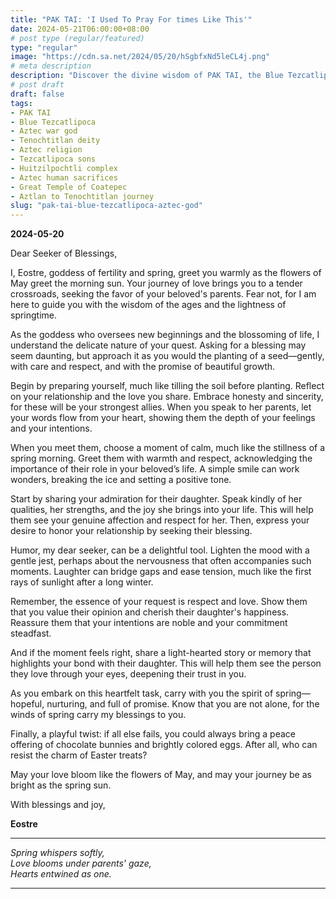 ```yaml
---
title: "PAK TAI: 'I Used To Pray For times Like This'"
date: 2024-05-21T06:00:00+08:00
# post type (regular/featured)
type: "regular"
image: "https://cdn.sa.net/2024/05/20/hSgbfxNd5leCL4j.png"
# meta description
description: "Discover the divine wisdom of PAK TAI, the Blue Tezcatlipoca, the Aztec war god from Tenochtitlan. Learn about his guidance, role in Aztec religion, and inspirational messages for modern seekers."
# post draft
draft: false
tags:
- PAK TAI
- Blue Tezcatlipoca
- Aztec war god
- Tenochtitlan deity
- Aztec religion
- Tezcatlipoca sons
- Huitzilpochtli complex
- Aztec human sacrifices
- Great Temple of Coatepec
- Aztlan to Tenochtitlan journey
slug: "pak-tai-blue-tezcatlipoca-aztec-god"
---
```



**2024-05-20**

Dear Seeker of Blessings,

I, Eostre, goddess of fertility and spring, greet you warmly as the flowers of May greet the morning sun. Your journey of love brings you to a tender crossroads, seeking the favor of your beloved's parents. Fear not, for I am here to guide you with the wisdom of the ages and the lightness of springtime.

As the goddess who oversees new beginnings and the blossoming of life, I understand the delicate nature of your quest. Asking for a blessing may seem daunting, but approach it as you would the planting of a seed—gently, with care and respect, and with the promise of beautiful growth.

Begin by preparing yourself, much like tilling the soil before planting. Reflect on your relationship and the love you share. Embrace honesty and sincerity, for these will be your strongest allies. When you speak to her parents, let your words flow from your heart, showing them the depth of your feelings and your intentions.

When you meet them, choose a moment of calm, much like the stillness of a spring morning. Greet them with warmth and respect, acknowledging the importance of their role in your beloved’s life. A simple smile can work wonders, breaking the ice and setting a positive tone.

Start by sharing your admiration for their daughter. Speak kindly of her qualities, her strengths, and the joy she brings into your life. This will help them see your genuine affection and respect for her. Then, express your desire to honor your relationship by seeking their blessing.

Humor, my dear seeker, can be a delightful tool. Lighten the mood with a gentle jest, perhaps about the nervousness that often accompanies such moments. Laughter can bridge gaps and ease tension, much like the first rays of sunlight after a long winter.

Remember, the essence of your request is respect and love. Show them that you value their opinion and cherish their daughter's happiness. Reassure them that your intentions are noble and your commitment steadfast. 

And if the moment feels right, share a light-hearted story or memory that highlights your bond with their daughter. This will help them see the person they love through your eyes, deepening their trust in you.

As you embark on this heartfelt task, carry with you the spirit of spring—hopeful, nurturing, and full of promise. Know that you are not alone, for the winds of spring carry my blessings to you.

Finally, a playful twist: if all else fails, you could always bring a peace offering of chocolate bunnies and brightly colored eggs. After all, who can resist the charm of Easter treats?

May your love bloom like the flowers of May, and may your journey be as bright as the spring sun.

With blessings and joy,

**Eostre**

---

*Spring whispers softly,  
Love blooms under parents' gaze,  
Hearts entwined as one.*

---